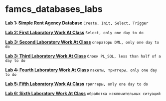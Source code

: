 # famcs_databases_labs

[**Lab 1: Simple Rent Agency Database**](https://github.com/vetasavitskaya/famcs_databases_labs/tree/main/famcs_databases_lab_01) `Create, Init, Select, Trigger `

[**Lab 2: First Laboratory Work At Class**](https://github.com/vetasavitskaya/famcs_databases_labs/tree/main/famcs_databases_control_lab_01) `Select, only one day to do`

[**Lab 3: Second Laboratory Work At Class**](https://github.com/vetasavitskaya/famcs_databases_labs/tree/main/famcs_databases_control_lab_02) `операторы DML, only one day to do`

[**Lab 3: Third Laboratory Work At Class**](https://github.com/vetasavitskaya/famcs_databases_labs/tree/main/famcs_databases_control_lab_02) `блоки PL_SQL, less than half of a day to do`

[**Lab 4: Fourth Laboratory Work At Class**](https://github.com/vetasavitskaya/famcs_databases_labs/tree/main/famcs_databases_control_lab_02) `пакеты, триггеры, only one day to do`

[**Lab 5: Fifth Laboratory Work At Class**](https://github.com/vetasavitskaya/famcs_databases_labs/tree/main/famcs_databases_control_lab_05) `триггеры, only one day to do`


[**Lab 6: Sixth Laboratory Work At Class**]() `обработка исключительных ситуаций`
